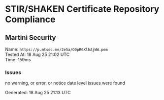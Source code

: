 # STIR/SHAKEN Certificate Repository Compliance

## Martini Security

Name: `https://p.mtsec.me/2e5a/O0pR6XlhAjWW.pem`\
Tested At: 18 Aug 25 21:02 UTC\
Time: 159ms

### Issues

no warning, or error, or notice date level issues were found

Generated: 18 Aug 25 21:13 UTC